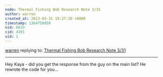 ```yaml
---
node: Thermal Fishing Bob Research Note 3/31
author: warren
created_at: 2013-03-31 19:27:30 +0000
timestamp: 1364758050
nid: 6633
cid: 4301
uid: 1
---
```




[warren](../profile/warren) replying to: [Thermal Fishing Bob Research Note 3/31](../notes/kaya9804/3-31-2013/thermal-fishing-bob-research-note-331)

----
Hey Kaya - did you get the response from the guy on the main list? He rewrote the code for you...